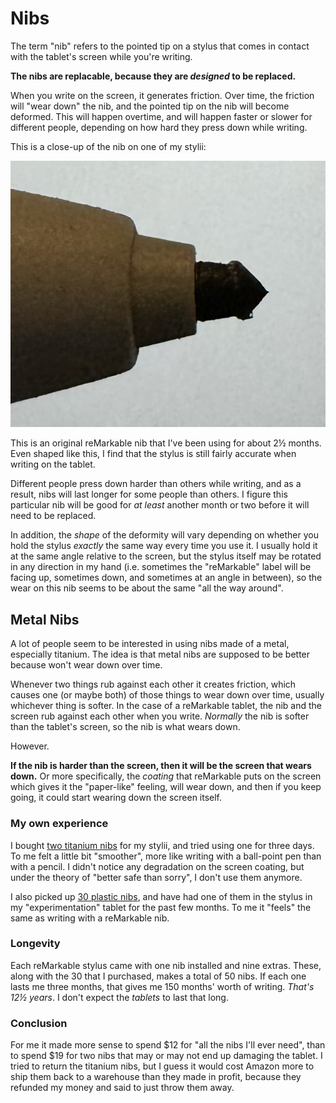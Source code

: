 # Nibs

The term "nib" refers to the pointed tip on a stylus that comes in contact with the tablet's screen while you're writing.

**The nibs are replacable, because they are *designed* to be replaced.**

When you write on the screen, it generates friction. Over time, the friction will "wear down" the nib, and the pointed tip on the nib will become deformed. This will happen overtime, and will happen faster or slower for different people, depending on how hard they press down while writing.

This is a close-up of the nib on one of my stylii:

![nib-wear.png](../images/nib-wear.png)

This is an original reMarkable nib that I've been using for about 2&#xBD; months. Even shaped like this, I find that the stylus is still fairly accurate when writing on the tablet.

Different people press down harder than others while writing, and as a result, nibs will last longer for some people than others. I figure this particular nib will be good for *at least* another month or two before it will need to be replaced.

In addition, the *shape* of the deformity will vary depending on whether you hold the stylus *exactly* the same way every time you use it. I usually hold it at the same angle relative to the screen, but the stylus itself may be rotated in any direction in my hand (i.e. sometimes the "reMarkable" label will be facing up, sometimes down, and sometimes at an angle in between), so the wear on this nib seems to be about the same "all the way around".

## Metal Nibs

A lot of people seem to be interested in using nibs made of a metal, especially titanium. The idea is that metal nibs are supposed to be better because won't wear down over time.

Whenever two things rub against each other it creates friction, which causes one (or maybe both) of those things to wear down over time, usually whichever thing is softer. In the case of a reMarkable tablet, the nib and the screen rub against each other when you write. *Normally* the nib is softer than the tablet's screen, so the nib is what wears down.

However.

**If the nib is harder than the screen, then it will be the screen that wears down.** Or more specifically, the *coating* that reMarkable puts on the screen which gives it the "paper-like" feeling, will wear down, and then if you keep going, it could start wearing down the screen itself.

### My own experience

I bought [two titanium nibs](https://www.amazon.com/dp/B0BF9WJ8VX) for my stylii, and tried using one for three days. To me felt a little bit "smoother", more like writing with a ball-point pen than with a pencil. I didn't notice any degradation on the screen coating, but under the theory of "better safe than sorry", I don't use them anymore.

I also picked up [30 plastic nibs](https://www.amazon.com/dp/B0BWX873ZX), and have had one of them in the stylus in my "experimentation" tablet for the past few months. To me it "feels" the same as writing with a reMarkable nib.

### Longevity

Each reMarkable stylus came with one nib installed and nine extras. These, along with the 30 that I purchased, makes a total of 50 nibs. If each one lasts me three months, that gives me 150 months' worth of writing. *That's 12&#xBD; years*. I don't expect the *tablets* to last that long.

### Conclusion

For me it made more sense to spend $12 for "all the nibs I'll ever need", than to spend $19 for two nibs that may or may not end up damaging the tablet. I tried to return the titanium nibs, but I guess it would cost Amazon more to ship them back to a warehouse than they made in profit, because they refunded my money and said to just throw them away.
